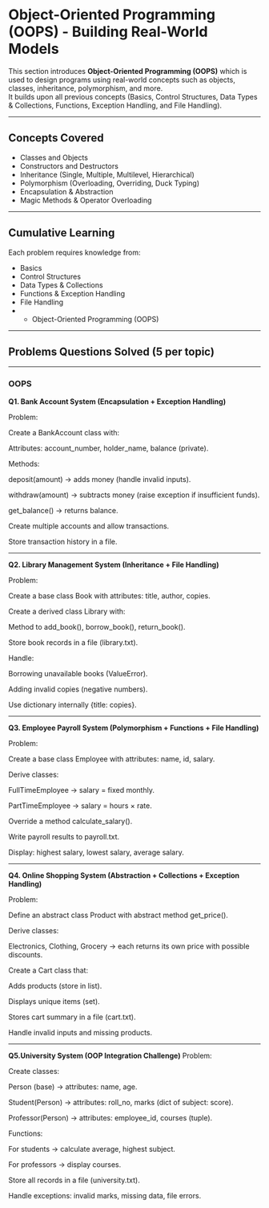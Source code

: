 # Object-Oriented Programming (OOPS) - Building Real-World Models

This section introduces **Object-Oriented Programming (OOPS)** which is used to design programs using real-world concepts such as objects, classes, inheritance, polymorphism, and more.  
It builds upon all previous concepts (Basics, Control Structures, Data Types & Collections, Functions, Exception Handling, and File Handling).

---

## Concepts Covered

- Classes and Objects
- Constructors and Destructors
- Inheritance (Single, Multiple, Multilevel, Hierarchical)
- Polymorphism (Overloading, Overriding, Duck Typing)
- Encapsulation & Abstraction
- Magic Methods & Operator Overloading

---

## Cumulative Learning

Each problem requires knowledge from:

- Basics
- Control Structures
- Data Types & Collections
- Functions & Exception Handling
- File Handling
- - Object-Oriented Programming (OOPS)

---

## Problems Questions Solved (5 per topic)

---

### OOPS

**Q1. Bank Account System (Encapsulation + Exception Handling)**

Problem:

Create a BankAccount class with:

Attributes: account_number, holder_name, balance (private).

Methods:

deposit(amount) → adds money (handle invalid inputs).

withdraw(amount) → subtracts money (raise exception if insufficient funds).

get_balance() → returns balance.

Create multiple accounts and allow transactions.

Store transaction history in a file.

---

**Q2. Library Management System (Inheritance + File Handling)**

Problem:

Create a base class Book with attributes: title, author, copies.

Create a derived class Library with:

Method to add_book(), borrow_book(), return_book().

Store book records in a file (library.txt).

Handle:

Borrowing unavailable books (ValueError).

Adding invalid copies (negative numbers).

Use dictionary internally {title: copies}.

---

**Q3. Employee Payroll System (Polymorphism + Functions + File Handling)**

Problem:

Create a base class Employee with attributes: name, id, salary.

Derive classes:

FullTimeEmployee → salary = fixed monthly.

PartTimeEmployee → salary = hours × rate.

Override a method calculate_salary().

Write payroll results to payroll.txt.

Display: highest salary, lowest salary, average salary.

---

**Q4. Online Shopping System (Abstraction + Collections + Exception Handling)**

Problem:

Define an abstract class Product with abstract method get_price().

Derive classes:

Electronics, Clothing, Grocery → each returns its own price with possible discounts.

Create a Cart class that:

Adds products (store in list).

Displays unique items (set).

Stores cart summary in a file (cart.txt).

Handle invalid inputs and missing products.

---

**Q5.University System (OOP Integration Challenge)**
Problem:

Create classes:

Person (base) → attributes: name, age.

Student(Person) → attributes: roll_no, marks (dict of subject: score).

Professor(Person) → attributes: employee_id, courses (tuple).

Functions:

For students → calculate average, highest subject.

For professors → display courses.

Store all records in a file (university.txt).

Handle exceptions: invalid marks, missing data, file errors.
